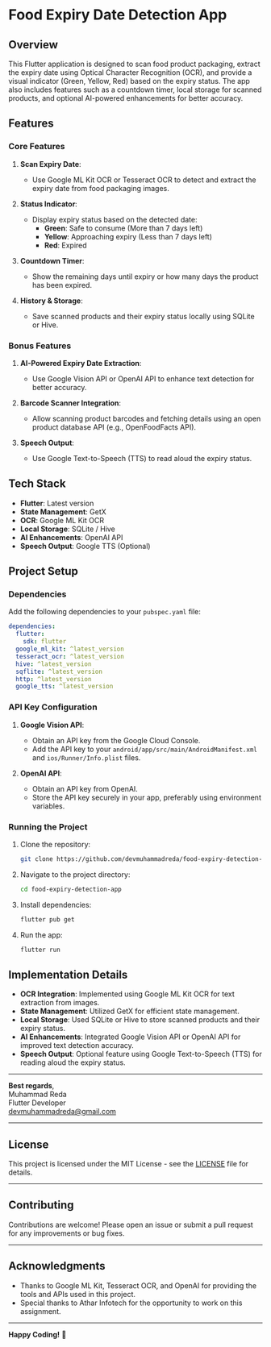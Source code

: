 # Food Expiry Date Detection App

## Overview

This Flutter application is designed to scan food product packaging, extract the expiry date using Optical Character Recognition (OCR), and provide a visual indicator (Green, Yellow, Red) based on the expiry status. The app also includes features such as a countdown timer, local storage for scanned products, and optional AI-powered enhancements for better accuracy.

## Features

### Core Features

1. **Scan Expiry Date**:
   - Use Google ML Kit OCR or Tesseract OCR to detect and extract the expiry date from food packaging images.

2. **Status Indicator**:
   - Display expiry status based on the detected date:
     - **Green**: Safe to consume (More than 7 days left)
     - **Yellow**: Approaching expiry (Less than 7 days left)
     - **Red**: Expired

3. **Countdown Timer**:
   - Show the remaining days until expiry or how many days the product has been expired.

4. **History & Storage**:
   - Save scanned products and their expiry status locally using SQLite or Hive.

### Bonus Features

1. **AI-Powered Expiry Date Extraction**:
   - Use Google Vision API or OpenAI API to enhance text detection for better accuracy.

2. **Barcode Scanner Integration**:
   - Allow scanning product barcodes and fetching details using an open product database API (e.g., OpenFoodFacts API).

3. **Speech Output**:
   - Use Google Text-to-Speech (TTS) to read aloud the expiry status.

## Tech Stack

- **Flutter**: Latest version
- **State Management**: GetX
- **OCR**: Google ML Kit OCR
- **Local Storage**: SQLite / Hive
- **AI Enhancements**: OpenAI API
- **Speech Output**: Google TTS (Optional)

## Project Setup

### Dependencies

Add the following dependencies to your `pubspec.yaml` file:

```yaml
dependencies:
  flutter:
    sdk: flutter
  google_ml_kit: ^latest_version
  tesseract_ocr: ^latest_version
  hive: ^latest_version
  sqflite: ^latest_version
  http: ^latest_version
  google_tts: ^latest_version
```

### API Key Configuration

1. **Google Vision API**:
   - Obtain an API key from the Google Cloud Console.
   - Add the API key to your `android/app/src/main/AndroidManifest.xml` and `ios/Runner/Info.plist` files.

2. **OpenAI API**:
   - Obtain an API key from OpenAI.
   - Store the API key securely in your app, preferably using environment variables.

### Running the Project

1. Clone the repository:

   ```bash
   git clone https://github.com/devmuhammadreda/food-expiry-detection-app.git
   ```

2. Navigate to the project directory:

   ```bash
   cd food-expiry-detection-app
   ```

3. Install dependencies:

   ```bash
   flutter pub get
   ```

4. Run the app:

   ```bash
   flutter run
   ```

## Implementation Details

- **OCR Integration**: Implemented using Google ML Kit OCR for text extraction from images.
- **State Management**: Utilized GetX for efficient state management.
- **Local Storage**: Used SQLite or Hive to store scanned products and their expiry status.
- **AI Enhancements**: Integrated Google Vision API or OpenAI API for improved text detection accuracy.
- **Speech Output**: Optional feature using Google Text-to-Speech (TTS) for reading aloud the expiry status.

---

**Best regards**,  
Muhammad Reda  
Flutter Developer  
devmuhammadreda@gmail.com

---

## License

This project is licensed under the MIT License - see the [LICENSE](LICENSE) file for details.

---

## Contributing

Contributions are welcome! Please open an issue or submit a pull request for any improvements or bug fixes.

---

## Acknowledgments

- Thanks to Google ML Kit, Tesseract OCR, and OpenAI for providing the tools and APIs used in this project.
- Special thanks to Athar Infotech for the opportunity to work on this assignment.

---

**Happy Coding!** 🚀